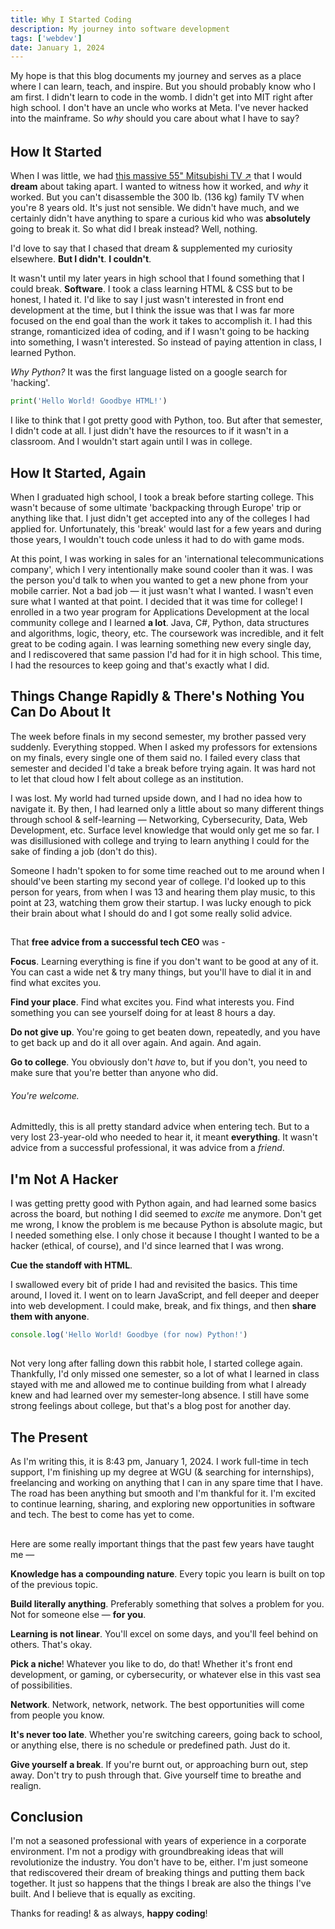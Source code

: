 ```yaml
---
title: Why I Started Coding
description: My journey into software development
tags: ['webdev']
date: January 1, 2024
---
```


My hope is that this blog documents my journey and serves as a place where I can learn, teach, and inspire. But you should probably know who I am first. I didn't learn to code in the womb. I didn't get into MIT right after high school. I don't have an uncle who works at Meta. I've never hacked into the mainframe. So *why* should you care about what I have to say?

######

## How It Started
When I was little, we had [this massive 55" Mitsubishi TV &nearr;](https://www.recycledgoods.com/mitsubishi-55-widescreen-rear-projection-tv-ws-55809/) that I would **dream** about taking apart. I wanted to witness how it worked, and *why* it worked. But you can't disassemble the 300 lb. (136 kg) family TV when you're 8 years old. It's just not sensible. We didn't have much, and we certainly didn't have anything to spare a curious kid who was **absolutely** going to break it. So what did I break instead? Well, nothing. 

I'd love to say that I chased that dream & supplemented my curiosity elsewhere. **But I didn't**. **I couldn't**. 

It wasn't until my later years in high school that I found something that I could break. **Software**. I took a class learning HTML & CSS but to be honest, I hated it. I'd like to say I just wasn't interested in front end development at the time, but I think the issue was that I was far more focused on the end goal than the work it takes to accomplish it. I had this strange, romanticized idea of coding, and if I wasn't going to be hacking into something, I wasn't interested. So instead of paying attention in class, I learned Python. 

*Why Python?* It was the first language listed on a google search for 'hacking'.

```python
print('Hello World! Goodbye HTML!')
```

I like to think that I got pretty good with Python, too. But after that semester, I didn't code at all. I just didn't have the resources to if it wasn't in a classroom. And I wouldn't start again until I was in college. 

## How It Started, Again
When I graduated high school, I took a break before starting college. This wasn't because of some ultimate 'backpacking through Europe' trip or anything like that. I just didn't get accepted into any of the colleges I had applied for. Unfortunately, this 'break' would last for a few years and during those years, I wouldn't touch code unless it had to do with game mods.

At this point, I was working in sales for an 'international telecommunications company', which I very intentionally make sound cooler than it was. I was the person you'd talk to when you wanted to get a new phone from your mobile carrier. Not a bad job &mdash; it just wasn't what I wanted. I wasn't even sure what I wanted at that point. I decided that it was time for college! I enrolled in a two year program for Applications Development at the local community college and I learned **a lot**. Java, C#, Python, data structures and algorithms, logic, theory, etc. The coursework was incredible, and it felt great to be coding again. I was learning something new every single day, and I rediscovered that same passion I'd had for it in high school. This time, I had the resources to keep going and that's exactly what I did. 

## Things Change Rapidly & There's Nothing You Can Do About It
The week before finals in my second semester, my brother passed very suddenly. Everything stopped. When I asked my professors for extensions on my finals, every single one of them said no. I failed every class that semester and decided I'd take a break before trying again. It was hard not to let that cloud how I felt about college as an institution. 

I was lost. My world had turned upside down, and I had no idea how to navigate it. By then, I had learned only a little about so many different things through school & self-learning &mdash; Networking, Cybersecurity, Data, Web Development, etc. Surface level knowledge that would only get me so far. I was disillusioned with college and trying to learn anything I could for the sake of finding a job (don't do this). 

Someone I hadn't spoken to for some time reached out to me around when I should've been starting my second year of college. I'd looked up to this person for years, from when I was 13 and hearing them play music, to this point at 23, watching them grow their startup. I was lucky enough to pick their brain about what I should do and I got some really solid advice. 

## 

That **free advice from a successful tech CEO** was -

**Focus**. Learning everything is fine if you don't want to be good at any of it. You can cast a wide net & try many things, but you'll have to dial it in and find what excites you. 

**Find your place**. Find what excites you. Find what interests you. Find something you can see yourself doing for at least 8 hours a day.

**Do not give up**. You're going to get beaten down, repeatedly, and you have to get back up and do it all over again. And again. And again. 

**Go to college**. You obviously don't *have* to, but if you don't, you need to make sure that you're better than anyone who did. 

###### You're welcome. 

##

Admittedly, this is all pretty standard advice when entering tech. But to a very lost 23-year-old who needed to hear it, it meant **everything**. It wasn't advice from a successful professional, it was advice from a *friend*. 

## I'm Not A Hacker
I was getting pretty good with Python again, and had learned some basics across the board, but nothing I did seemed to *excite* me anymore. Don't get me wrong, I know the problem is me because Python is absolute magic, but I needed something else. I only chose it because I thought I wanted to be a hacker (ethical, of course), and I'd since learned that I was wrong. 

**Cue the standoff with HTML**. 

I swallowed every bit of pride I had and revisited the basics. This time around, I loved it. I went on to learn JavaScript, and fell deeper and deeper into web development. I could make, break, and fix things, and then **share them with anyone**.  

```js
console.log('Hello World! Goodbye (for now) Python!') 
```

##

Not very long after falling down this rabbit hole, I started college again. Thankfully, I'd only missed one semester, so a lot of what I learned in class stayed with me and allowed me to continue building from what I already knew and had learned over my semester-long absence. I still have some strong feelings about college, but that's a blog post for another day. 

## The Present
As I'm writing this, it is 8:43 pm, January 1, 2024. I work full-time in tech support, I'm finishing up my degree at WGU (& searching for internships), freelancing and working on anything that I can in any spare time that I have. The road has been anything but smooth and I'm thankful for it. I'm excited to continue learning, sharing, and exploring new opportunities in software and tech. The best to come has yet to come. 

##

Here are some really important things that the past few years have taught me &mdash;

**Knowledge has a compounding nature**. Every topic you learn is built on top of the previous topic.  

**Build literally anything**. Preferably something that solves a problem for you. Not for someone else &mdash; **for you**.

**Learning is not linear**. You'll excel on some days, and you'll feel behind on others. That's okay.

**Pick a niche**! Whatever you like to do, do that! Whether it's front end development, or gaming, or cybersecurity, or whatever else in this vast sea of possibilities. 

**Network**. Network, network, network. The best opportunities will come from people you know. 

**It's never too late**. Whether you're switching careers, going back to school, or anything else, there is no schedule or predefined path. Just do it. 

**Give yourself a break**. If you're burnt out, or approaching burn out, step away. Don't try to push through that. Give yourself time to breathe and realign. 


## Conclusion
I'm not a seasoned professional with years of experience in a corporate environment. I'm not a prodigy with groundbreaking ideas that will revolutionize the industry. You don't have to be, either. I'm just someone that rediscovered their dream of breaking things and putting them back together. It just so happens that the things I break are also the things I've built. And I believe that is equally as exciting. 

Thanks for reading! & as always, **happy coding**!